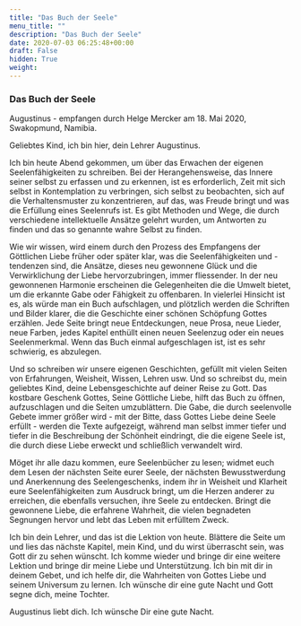 ```yaml
---
title: "Das Buch der Seele"
menu_title: ""
description: "Das Buch der Seele"
date: 2020-07-03 06:25:48+00:00
draft: False
hidden: True
weight:
---
```

### Das Buch der Seele

Augustinus - empfangen durch Helge Mercker am 18. Mai 2020, Swakopmund, Namibia.

Geliebtes Kind, ich bin hier, dein Lehrer Augustinus.

Ich bin heute Abend gekommen, um über das Erwachen der eigenen Seelenfähigkeiten zu schreiben. Bei der Herangehensweise, das Innere seiner selbst zu erfassen und zu erkennen, ist es erforderlich, Zeit mit sich selbst in Kontemplation zu verbringen, sich selbst zu beobachten, sich auf die Verhaltensmuster zu konzentrieren, auf das, was Freude bringt und was die Erfüllung eines Seelenrufs ist. Es gibt Methoden und Wege, die durch verschiedene intellektuelle Ansätze gelehrt wurden, um Antworten zu finden und das so genannte wahre Selbst zu finden.

Wie wir wissen, wird einem durch den Prozess des Empfangens der Göttlichen Liebe früher oder später klar, was die Seelenfähigkeiten und -tendenzen sind, die Ansätze, dieses neu gewonnene Glück und die Verwirklichung der Liebe hervorzubringen, immer fliessender. In der neu gewonnenen Harmonie erscheinen die Gelegenheiten die die Umwelt bietet, um die erkannte Gabe oder Fähigkeit zu offenbaren. In vielerlei Hinsicht ist es, als würde man ein Buch aufschlagen, und plötzlich werden die Schriften und Bilder klarer, die die Geschichte einer schönen Schöpfung Gottes erzählen. Jede Seite bringt neue Entdeckungen, neue Prosa, neue Lieder, neue Farben, jedes Kapitel enthüllt einen neuen Seelenzug oder ein neues Seelenmerkmal. Wenn das Buch einmal aufgeschlagen ist, ist es sehr schwierig, es abzulegen.

Und so schreiben wir unsere eigenen Geschichten, gefüllt mit vielen Seiten von Erfahrungen, Weisheit, Wissen, Lehren usw. Und so schreibst du, mein geliebtes Kind, deine Lebensgeschichte auf deiner Reise zu Gott. Das kostbare Geschenk Gottes, Seine Göttliche Liebe, hilft das Buch zu öffnen, aufzuschlagen und die Seiten umzublättern. Die Gabe, die durch seelenvolle Gebete immer größer wird - mit der Bitte, dass Gottes Liebe deine Seele erfüllt - werden die Texte aufgezeigt, während man selbst immer tiefer und tiefer in die Beschreibung der Schönheit eindringt, die die eigene Seele ist, die durch diese Liebe erweckt und schließlich verwandelt wird.

Möget ihr alle dazu kommen, eure Seelenbücher zu lesen; widmet euch dem Lesen der nächsten Seite eurer Seele, der nächsten Bewusstwerdung und Anerkennung des Seelengeschenks, indem ihr in Weisheit und Klarheit eure Seelenfähigkeiten zum Ausdruck bringt, um die Herzen anderer zu erreichen, die ebenfalls versuchen, ihre Seele zu entdecken. Bringt die gewonnene Liebe, die erfahrene Wahrheit, die vielen begnadeten Segnungen hervor und lebt das Leben mit erfülltem Zweck.

Ich bin dein Lehrer, und das ist die Lektion von heute. Blättere die Seite um und lies das nächste Kapitel, mein Kind, und du wirst überrascht sein, was Gott dir zu sehen wünscht. Ich komme wieder und bringe dir eine weitere Lektion und bringe dir meine Liebe und Unterstützung. Ich bin mit dir in deinem Gebet, und ich helfe dir, die Wahrheiten von Gottes Liebe und seinem Universum zu lernen. Ich wünsche dir eine gute Nacht und Gott segne dich, meine Tochter.

Augustinus liebt dich. Ich wünsche Dir eine gute Nacht.
